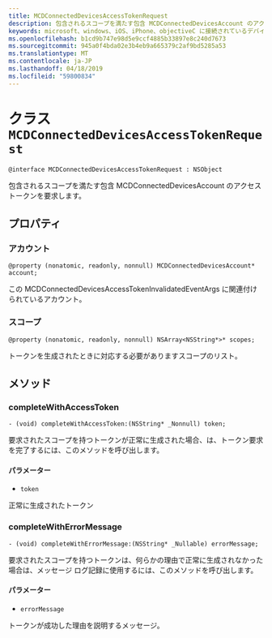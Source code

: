 ```yaml
---
title: MCDConnectedDevicesAccessTokenRequest
description: 包含されるスコープを満たす包含 MCDConnectedDevicesAccount のアクセス トークンを要求します。
keywords: microsoft、windows、iOS、iPhone、objectiveC に接続されているデバイス、プロジェクトのローマ
ms.openlocfilehash: b1cd9b747e98d5e9ccf4885b33897e8c240d7673
ms.sourcegitcommit: 945a0f4bda02e3b4eb9a665379c2af9bd5285a53
ms.translationtype: MT
ms.contentlocale: ja-JP
ms.lasthandoff: 04/18/2019
ms.locfileid: "59800834"
---
```

# <a name="class-mcdconnecteddevicesaccesstokenrequest"></a>クラス `MCDConnectedDevicesAccessTokenRequest` 

```
@interface MCDConnectedDevicesAccessTokenRequest : NSObject
```  
包含されるスコープを満たす包含 MCDConnectedDevicesAccount のアクセス トークンを要求します。

## <a name="properties"></a>プロパティ

### <a name="account"></a>アカウント
`@property (nonatomic, readonly, nonnull) MCDConnectedDevicesAccount* account;`

この MCDConnectedDevicesAccessTokenInvalidatedEventArgs に関連付けられているアカウント。

### <a name="scopes"></a>スコープ
`@property (nonatomic, readonly, nonnull) NSArray<NSString*>* scopes;`

トークンを生成されたときに対応する必要がありますスコープのリスト。

## <a name="methods"></a>メソッド

### <a name="completewithaccesstoken"></a>completeWithAccessToken
`- (void) completeWithAccessToken:(NSString* _Nonnull) token;`

要求されたスコープを持つトークンが正常に生成された場合、は、トークン要求を完了するには、このメソッドを呼び出します。

#### <a name="parameters"></a>パラメーター 
* `token` 

正常に生成されたトークン

### <a name="completewitherrormessage"></a>completeWithErrorMessage
`- (void) completeWithErrorMessage:(NSString* _Nullable) errorMessage;`

要求されたスコープを持つトークンは、何らかの理由で正常に生成されなかった場合は、メッセージ ログ記録に使用するには、このメソッドを呼び出します。

#### <a name="parameters"></a>パラメーター 
* `errorMessage`

トークンが成功した理由を説明するメッセージ。